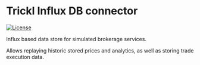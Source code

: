 # Trickl Influx DB connector
[![License](https://img.shields.io/badge/License-Apache%202.0-blue.svg)](https://opensource.org/licenses/Apache-2.0)

Influx based data store for simulated brokerage services.

Allows replaying historic stored prices and analytics, as well as storing trade execution data.

